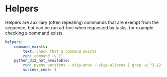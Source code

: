 # Helpers
Helpers are auxiliary (often repeating) commands that are exempt from the sequence, but can be run ad-hoc when requested by tasks, for example checking a command exists.
```YAML
helpers:
    command_exists:
        text: Check that a command exists
        run: command -v {}
    python_312_not_available:
        run: pyenv versions --skip-envs --skip-aliases | grep -q "3.12"
        success_code: 1
```